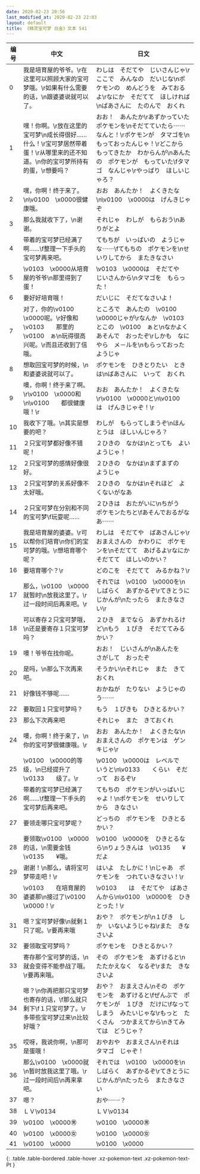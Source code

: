 ```yaml
---
date: 2020-02-23 20:56
last_modified_at: 2020-02-23 22:03
layout: default
title: 《精灵宝可梦 白金》文本 541
---
```

| 编号 | 中文 | 日文 |
| ---- | ---- | ---- |
| 0 | 我是培育屋的爷爷。\r在这里可以照顾大家的宝可梦哦。\r如果有什么需要的话，\n跟婆婆说就可以了。 | わしは　そだてや　じいさんじゃ\rここで　みんなの　だいじな\nポケモンの　めんどうを　みておるよ\rなにか　そだてて　ほしければ\nばあさんに　たのんで　おくれ |
| 1 | 嘿！你啊。\r放在这里的宝可梦\n成长得很好……什么！\r宝可梦居然带着蛋！\r从哪里来的还不知道。\n你的宝可梦所持有的蛋，\r想要吗？ | おお！　あんたか\rあずかっていた　ポケモンを\nそだてていたら⋯⋯　なんと！\rポケモンが　タマゴを\nもっておったんじゃ！\rどこから　もってきたか　わからんが\nあんたの　ポケモンが　もっていた\fタマゴ　なんじゃ\rやっぱり　ほしいじゃろ？ |
| 2 | 嘿，你啊！终于来了。\n\v0100　\x0000很健康哦。 | おお　あんたか！　よくきたな\n\v0100　\x0000は　げんきじゃぞ |
| 3 | 那么我就收下了，\n谢谢。 | それじゃ　わしが　もらおう\nありがとよ |
| 4 | 带着的宝可梦已经满了啊……\f整理一下手头的宝可梦再来吧。 | てもちが　いっぱいの　ようじゃな⋯⋯\fてもちの　ポケモンを\nせいりしてから　またきなさい |
| 5 | \v0103　\x0000从培育屋的爷爷\n那里得到了蛋！ | \v0103　\x0000は　そだてや　じいさんから\nタマゴを　もらった！ |
| 6 | 要好好培育哦！ | だいじに　そだてなさいよ！ |
| 7 | 对了，你的\v0100　\x0000呢。\r好像和\v0103　　那里的\v0100　ぁ\n玩得很高兴呢。\r而且还收到了信哦。 | ところで　あんたの　\v0100　\x0000じゃが\rなんか　\v0103　　とこの　\v0100　ぁと\nなかよく　あそんで　おったぞ\rしかも　なにやら　メ－ルを\nもらっておった　ようじゃ |
| 8 | 想取回宝可梦的时候，\n和婆婆说就可以了。 | ポケモンを　ひきとりたい　ときは\nばあさんに　いって　おくれ |
| 9 | 噢，你啊！终于来了啊。\r\v0100　\x0000和\n\v0100　　都很健康哦！\r | おお　あんたか！　よくきたな\r\v0100　\x0000と\n\v0100　　は　げんきじゃぞ！\r |
| 10 | 我收下了哦。\n其实是想要的吧？ | わしが　もらってしまうぞ\nほんとうは　ほしいんじゃろ？ |
| 11 | ２只宝可梦都好像不错呢！ | ２ひきの　なかは\nとっても　よいようじゃ！ |
| 12 | ２只宝可梦的感情好像很好。 | ２ひきの　なかは\nまずまずの　ようじゃ |
| 13 | ２只宝可梦的关系好像不太好哦。 | ２ひきの　なかは\nそれほど　よくないがなあ |
| 14 | ２只宝可梦在分别和不同的宝可梦\f玩耍呢…… | ２ひきは　おたがいに\nちがう　ポケモンたちと\fあそんでおるがなあ⋯⋯ |
| 15 | 我是培育屋的婆婆。\r可以帮你们培育\n你们的宝可梦的哦。\r想培育哪个呢？ | わしは　そだてや　ばあさんじゃ\rおまえさんの　かわりに　ポケモンを\nそだてて　あげるよ\rなにか　そだてて　ほしいのかい？ |
| 16 | 要培育哪个？\r | どのこを　そだてて　みるかね？\r |
| 17 | 那么，\v0100　\x0000就暂时\n放我这里了。\r过一段时间后再来吧。\r | それでは　\v0100　\x0000を\nしばらく　あずかるぞ\rてきとうに　じかんが\nたったら　またきなさい\r |
| 18 | 可以寄存２只宝可梦哦，\n还是要寄存１只宝可梦吗？ | ２ひき　までなら　あずかれるけど\nもう　１ぴき　そだててみるかい？ |
| 19 | 噢！爷爷在找你呢。 | おお！　じいさんが\nあんたを　さがして　おったぞ |
| 20 | 是吗，\n那么下次再来吧。 | そうかい\nそれじゃ　また　きておくれ |
| 21 | 好像钱不够呢…… | おかねが　たりない　ようじゃのう⋯⋯ |
| 22 | 要取回１只宝可梦吗？ | もう　１ぴきも　ひきとるかい？ |
| 23 | 那么下次再来吧 | それじゃ　また　きておくれ |
| 24 | 噢，你啊！终于来了，\n你的宝可梦很健康哦。\r | おお　あんたか！　よくきたな\nおまえさんの　ポケモンは　ゲンキじゃ\r |
| 25 | \v0100　\x0000的等级，\n已经提升了\v0133　　级了。\r | \v0100　\x0000は　レベルで　いうと\n\v0133　　くらい　そだって　おるぞ\r |
| 26 | 带着的宝可梦已经满了啊……\f整理一下手头的宝可梦后再来吧。 | てもちの　ポケモンがいっぱいじゃよ！\nポケモンを　せいりしてから　きなさい |
| 27 | 要领走哪只宝可梦呢？ | どっちの　ポケモンを　ひきとるかい？ |
| 28 | 要领取\v0100　\x0000的话，\n需要金钱\v0135　　¥哦。 | \v0100　\x0000を　ひきとるなら\nりょうきんは　\v0135　　¥　だよ |
| 29 | 谢谢！\n那么，请将宝可梦带走吧！\r | はいよ　たしかに！\nじゃあ　ポケモンを　つれていきなさい！\r |
| 30 | \v0103　　在培育屋的婆婆那\n接过了\v0100　\x0000！\r | \v0103　　は　そだてや　ばあさんから\n\v0100　\x0000を　ひきとった！\r |
| 31 | 嗯？宝可梦好像\n就剩１只了呢。\r要再来哦 | おや？　ポケモンが\n１ぴき　しか　いないようじゃね\rまた　きなさいよ |
| 32 | 要领取宝可梦吗？ | ポケモンを　ひきとるかい？ |
| 33 | 寄存那个宝可梦的话，\n就会变得不能参战了哦。\r要再来哦。 | その　ポケモンを　あずけると\nたたかえなく　なるぞ\rまた　きなさいよ |
| 34 | 嗯？\n你再把那只宝可梦也寄存的话，\f那么就只剩下\f１只宝可梦了。\r多带些宝可梦过来\n比较好哦？ | おや？　おまえさん\nその　ポケモンを　あずけると\fぜんぶで　ポケモンが　１ぴき　だけに\fなってしまう　みたいじゃな\rもっと　たくさん　つかまえてから\nきてみては　どうじゃ？ |
| 35 | 哎呀，我说你啊，\n那可是蛋哦！ | おやおや　おまえさん\nそれは　タマゴ　じゃぞ！ |
| 36 | 那么\v0100　\x0000就\n暂时放我这里了哦。\r过一段时间后\n再来拿吧。 | それでは　\v0100　\x0000を\nしばらく　あずかるぞ\rてきとうに　じかんが\nたったら　またきなさい |
| 37 | 嗯？ | おや⋯⋯？ |
| 38 | ＬＶ\v0134　　 | ＬＶ\v0134　　 |
| 39 | \v0100　\x0000㊚ | \v0100　\x0000㊚ |
| 40 | \v0100　\x0000㊛ | \v0100　\x0000㊛ |
| 41 | \v0100　\x0000 | \v0100　\x0000 |
{: .table .table-bordered .table-hover .xz-pokemon-text .xz-pokemon-text-Pt }